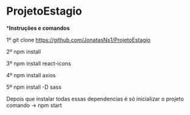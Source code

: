 # ProjetoEstagio
*******************Instruções e comandos******************

1º git clone https://github.com/JonatasNs1/ProjetoEstagio 

2º npm install

3º npm install react-icons

4º npm install axios

5º npm install -D sass

Depois que instalar todas essas dependencias é só inicializar o projeto
comando -> npm start
